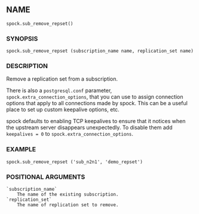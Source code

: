 ## NAME 

`spock.sub_remove_repset()`

### SYNOPSIS

`spock.sub_remove_repset (subscription_name name, replication_set name)`
 
### DESCRIPTION
    
Remove a replication set from a subscription. 

There is also a `postgresql.conf` parameter, `spock.extra_connection_options`, that you can use to assign connection options that apply to all connections made by spock. This can be a useful place to set up custom keepalive options, etc.

spock defaults to enabling TCP keepalives to ensure that it notices when the upstream server disappears unexpectedly. To disable them add `keepalives = 0` to `spock.extra_connection_options`.

### EXAMPLE 

`spock.sub_remove_repset ('sub_n2n1', 'demo_repset')`
 
### POSITIONAL ARGUMENTS
    `subscription_name`
        The name of the existing subscription.
    `replication_set` 
        The name of replication set to remove.
